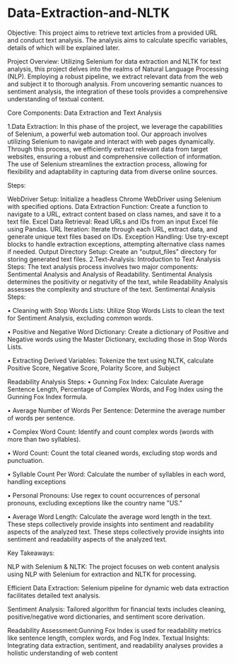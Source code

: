 # Data-Extraction-and-NLTK

Objective: This project aims to retrieve text articles from a provided URL and conduct text analysis. The analysis aims to calculate specific variables, details of which will be explained later.

Project Overview: Utilizing Selenium for data extraction and NLTK for text analysis, this project delves into the realms of Natural Language Processing (NLP). Employing a robust pipeline, we extract relevant data from the web and subject it to thorough analysis. From uncovering semantic nuances to sentiment analysis, the integration of these tools provides a comprehensive understanding of textual content.

Core Components: Data Extraction and Text Analysis

1.Data Extraction: In this phase of the project, we leverage the capabilities of Selenium, a powerful web automation tool. Our approach involves utilizing Selenium to navigate and interact with web pages dynamically. Through this process, we efficiently extract relevant data from target websites, ensuring a robust and comprehensive collection of information. The use of Selenium streamlines the extraction process, allowing for flexibility and adaptability in capturing data from diverse online sources.

Steps:

WebDriver Setup: Initialize a headless Chrome WebDriver using Selenium with specified options.
Data Extraction Function: Create a function to navigate to a URL, extract content based on class names, and save it to a text file.
Excel Data Retrieval: Read URLs and IDs from an input Excel file using Pandas.
URL Iteration: Iterate through each URL, extract data, and generate unique text files based on IDs.
Exception Handling: Use try-except blocks to handle extraction exceptions, attempting alternative class names if needed.
Output Directory Setup: Create an "output_files" directory for storing generated text files.
2.Text-Analysis: Introduction to Text Analysis Steps: The text analysis process involves two major components: Sentimental Analysis and Analysis of Readability. Sentimental Analysis determines the positivity or negativity of the text, while Readability Analysis assesses the complexity and structure of the text. Sentimental Analysis Steps:

• Cleaning with Stop Words Lists: Utilize Stop Words Lists to clean the text for Sentiment Analysis, excluding common words.

• Positive and Negative Word Dictionary: Create a dictionary of Positive and Negative words using the Master Dictionary, excluding those in Stop Words Lists.

• Extracting Derived Variables: Tokenize the text using NLTK, calculate Positive Score, Negative Score, Polarity Score, and Subject

Readability Analysis Steps: • Gunning Fox Index: Calculate Average Sentence Length, Percentage of Complex Words, and Fog Index using the Gunning Fox Index formula.

• Average Number of Words Per Sentence: Determine the average number of words per sentence.

• Complex Word Count: Identify and count complex words (words with more than two syllables).

• Word Count: Count the total cleaned words, excluding stop words and punctuation.

• Syllable Count Per Word: Calculate the number of syllables in each word, handling exceptions

• Personal Pronouns: Use regex to count occurrences of personal pronouns, excluding exceptions like the country name "US."

• Average Word Length: Calculate the average word length in the text. These steps collectively provide insights into sentiment and readability aspects of the analyzed text. These steps collectively provide insights into sentiment and readability aspects of the analyzed text.

Key Takeaways:

NLP with Selenium & NLTK: The project focuses on web content analysis using NLP with Selenium for extraction and NLTK for processing.

Efficient Data Extraction: Selenium pipeline for dynamic web data extraction facilitates detailed text analysis.

Sentiment Analysis: Tailored algorithm for financial texts includes cleaning, positive/negative word dictionaries, and sentiment score derivation.

Readability Assessment:Gunning Fox Index is used for readability metrics like sentence length, complex words, and Fog Index. Textual Insights: Integrating data extraction, sentiment, and readability analyses provides a holistic understanding of web content
